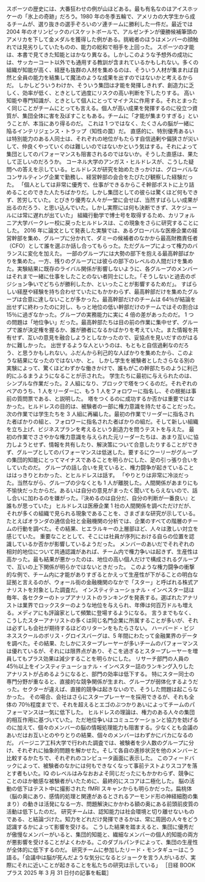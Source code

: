 ###

スポーツの歴史には、大番狂わせの例が山ほどある。最も有名なのはアイスホッケーの「氷上の奇跡」だろう。1980 年の冬季五輪で、アメリカの大学生から成るチームが、選り抜きの選手ぞろいのソ連チームに勝利した一件だ。最近では 2004 年のオリンピックのバスケットボールで、アルゼンチンが優勝候補筆頭のアメリカを下して金メダルを獲得した例がある。挑戦者のほうはメンバーの顔触れでは見劣りしていたものの、能力の総和で相手を上回った。
スポーツの才能は、本書で見てきた知能とはかなり異なる。しかしこのような予想外の成功には、サッカーコート以外でも通用する教訓が含まれているかもしれない。多くの組織が知能が高く、経歴も抜群の人材を集めるのは、そういう人材が集まれば自然と全員の能力を結集して魔法のような成果を出すのではないかと考えるからだ。
しかしどういうわけか、そういう集団は才能を発揮しきれず、創造力に乏しく、効率が低く、ときとして過度にリスクの高い判断を下したりする。
高い知能や専門知識が、ときとして個人にとってマイナスに作用する。それとまったく同じことがチームにとっても言える。個人が高い成果を発揮するのに役立つ資質が、集団全体に害を及ぼすこともある。チームに「才能が集まりすぎる」ということが、本当にあり得るのだ。
これは 1 つではなく、たくさんの脳が一緒に陥るインテリジェンス・トラップ（知性の罠）だ。
直感的に、特別優秀あるいは特別能力のある人同士は、それぞれの地位がもたらす自信過剰や偏狭さが災いして、仲良くやっていくのは難しいのではないかという気はする。それによって集団としてのパフォーマンスも阻害されるのではないか。そうした直感は、果たして正しいのだろうか。
コーネル大学のアンガス・ヒルドレスが、こうした疑問への答えを示している。ヒルドレスが研究を始めたきっかけは、グローバルなコンサルティング企業で勤務し、経営幹部の会合をたびたび観察した経験だった。
「個人としては非常に優秀で、仕事ができるからこそ幹部ポストに上り詰めることのできた人たちばかりだ。しかし集団としての彼らは驚くほど何もできず、苦労していた。とびきり優秀な人々が一堂に会せば、当然すばらしい成果が出るのだろう、と思い込んでいた。しかし実際には何も決断できず、スケジュールには常に遅れが出ていた」
組織行動学で博士号を取得するため、カリフォルニア大学バークレー校に戻ったヒルドレスは、この現象をさらに研究することにした。
2016 年に論文として発表した実験では、あるグローバルな医療企業の経営幹部を集め、グループに分かれて、ダミーの候補者のなかから最高財務責任者（CFO）として誰を選ぶか話し合ってもらった。ただグループによって権力のバランスに変化を加えた。
一部のグループには大勢の部下を抱える最高幹部ばかりを集めた。一方、残りのグループには彼らの部下のレベルの人間だけを集めた。実験結果に既存のライバル関係が影響しないように、各グループのメンバーはそれまで一緒に仕事をしたことのない者同士にした。「そうしないと過去のポジション争いでどちらが勝利したか、といったことが影響するためだ」。
すばらしい経歴や経験を持ち合わせていたにもかかわらず、最高幹部だけを集めたグループは合意に達しないことが多かった。最高幹部だけのチームは 64％が結論を出せずに終わったのに対し、もっと地位の低い幹部だけのチームではその割合は 15％に過ぎなかった。グループの実務能力に実に 4 倍の差があったのだ。
1 つの問題は「地位争い」だった。最高幹部たちは目の前の作業に集中せず、グループで誰が決定権を握るか、誰が勝者になるかばかりを考えていた。また情報を共有せず、互いの意見を融合しようとしなかったので、妥協点を見いだすのがはるかに難しかった。
出世するような人というのは、もともと自信過剰なのだろう、と思うかもしれない。ふだんから利己的な人ばかりを集めたから、このような結果になったのではないか、と。
しかし学生を被験者としたさらなる別の実験によって、驚くほどわずかな働きかけで、誰もがこの幹部たちのように利己的にふるまうようになることが示された。
学生たちに最初に与えられたのは、シンプルな作業だった。2 人組になり、ブロックで塔をつくるのだ。それぞれのペアのうち、1 人をリーダーに、もう 1 人をフォロワーに指名し、その根拠は事前の質問票である、と説明した。
塔をつくるのに成功するか否かは重要ではなかった。ヒルドレスの目的は、被験者の一部に権力意識を持たせることだった。
次の作業では学生たちを 3 人組に再編した。最初の作業でリーダーに指名された者ばかりの組と、フォロワーに指名された者ばかりの組だ。そして新しい組織を立ち上げ、ビジネスプランを考えるという創造力を問うテストを与えた。
最初の作業でささやかな権力意識を与えられた元リーダーたちは、あまり互いに協力しようとせず、情報を共有したり、解決策について合意したりすることができず、グループとしてのパフォーマンスは低迷した。要するにウーリーがグループの集団的知能にとってマイナスであることを明らかにした、足の引っ張り合いをしていたのだ。
グループの話し合いを見ていると、権力闘争が起きていることははっきりとわかった、とヒルドレスは話す。
「やりとりは非常に冷淡だった。当然ながら、グループの少なくとも 1 人が離脱した。人間関係があまりにも不愉快だったからだ。あるいは自分の意見がまったく聞いてもらえないので、話し合いに加わるのを嫌がった。『決めるのは自分だ、自分の判断が一番良い』と誰もが思っていた」
ヒルドレスは医療企業 1 社の人間関係を調べただけだが、それが多くの組織で見られる現象であることを、さまざまな研究が示している。たとえばオランダの通信会社と金融機関の分析では、企業のすべての階層のチームの行動を調べた。その結果、ヒエラルキーの上層部ほど、人々は激しい対立を感じていた。
重要なこととして、そこには社員が序列における自らの位置を認識しているか否かが影響しているようだった。
メンバーのあいだでそれぞれの相対的地位について共通認識があれば、チーム内で権力争いは起きず、生産性は高かった。最も結果が悪かったのは、地位の高い個人だけで構成されるグループで、互いの上下関係が明らかではないときだった。
このような権力闘争の衝撃的な例で、チーム内に才能がありすぎるとかえって生産性が下がることの明白な証拠と言えるのが、ウォール街の金融機関のなかで「スター」と呼ばれる株式アナリストを対象とした調査だ。
インスティテューショナル・インベスター誌は毎年、各セクターのトップアナリストのランキングを発表する。選ばれたアナリストは業界でロックスターのような地位を与えられ、年俸は何百万ドルも増える。メディアにも評論家として頻繁に登場するようになる。
言うまでもなく、こうしたスターアナリストの多くは同じ名門企業に所属することが多いが、それは必ずしも会社が期待するほどのリターンをもたらさない。
ハーバード・ビジネススクールのボリス・グロイスバーグは、5 年間にわたって金融業界のデータを調べた。その結果、たしかにスタープレーヤーが多いチームのパフォーマンスは優れているが、それには限界点があり、そこを過ぎるとスタープレーヤーを増員してもプラス効果は減少することを明らかにした。
リサーチ部門の人員の 45％以上をインスティテューショナル・インベスター誌のランキング入りしたアナリストが占めるようになると、部門の効率は低下する。
特にスター同士の専門分野が重なると、直接的な競争関係が生まれ、グループが弱体化するようだった。セクターが違えば、直接的競争は起きないので、そうした問題は起こらなかった。
その場合、会社はさらにスタープレーヤーを採用できるが、それも全体の 70％程度までで、それを超えるとエゴのぶつかりあいによってチームのパフォーマンスは一気に低下した。
ヒルドレスの理論は、権力のある人々の集団的相互作用に基づいていた。ただ地位争いはコミュニケーションと協力を妨げるのに加えて、個々のメンバーの脳の情報処理能力も阻害する。少なくとも会議のあいだはお互いとのやりとりの結果、個々のメンバーはわずかにバカになるのだ。
バージニア工科大学で行われた調査では、被験者を少人数のグループに分け、それぞれに抽象的問題を解かせた。そして各自の進捗状況を他のメンバーと比較するかたちで、それぞれのコンピュータ画面に表示した。
このフィードバックによって、被験者のなかには何もできなくなって事前テストよりスコアを落とす者もいた。IQ のレベルはみなおおよそ同じだったにもかかわらず、競争にことのほか敏感な被験者がいたために、最終的にスコアは二極化した。
脳の活動の低下はテスト中に撮影された fMRI スキャンからも明らかだった。扁桃体（脳の奥にあり、感情的処理と関連があるとされるアーモンド形の神経細胞の集まり）の動きは活発になる一方、問題解決にかかわる額の奥にある前頭前皮質の活動は低下したのだ。
研究チームは、認知能力は社会環境と切り離せないものである、と結論づけた。知力をどれだけ発揮できるかは、常に周囲の人々をどう認識するかによって影響を受ける。
こうした結果を踏まえると、集団に優秀だが傲慢なメンバーがいると、集団的知能と、繊細なメンバーの個人的知能の両方が悪影響を受けることがよくわかる。このダブルパンチによって、集団の生産性が全体的に低下するのだ。
研究チームに参加したリード・モンタギューはこう語る。「会議中は脳が死んだような気分になるとジョークを言う人がいるが、実際にそれに近いことが起きることを私たちの研究は示している」
［日経 BOOK プラス 2025 年 3 月 31 日付の記事を転載］
